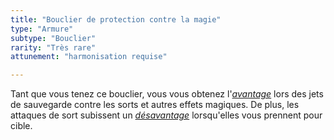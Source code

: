 ```yaml
---
title: "Bouclier de protection contre la magie"
type: "Armure"
subtype: "Bouclier"
rarity: "Très rare"
attunement: "harmonisation requise"

---
```

Tant que vous tenez ce bouclier, vous vous obtenez l'[_avantage_](/utiliser-les-caracteristiques/#avantage-et-desavantage) lors des jets de sauvegarde contre les sorts et autres effets magiques. De plus, les attaques de sort subissent un [_désavantage_](/utiliser-les-caracteristiques/#avantage-et-desavantage) lorsqu'elles vous prennent pour cible.
